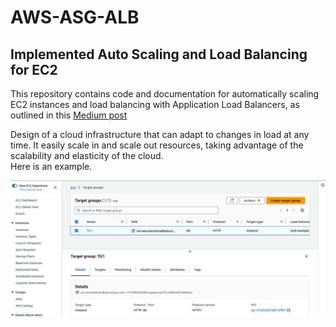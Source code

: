 # AWS-ASG-ALB
## Implemented Auto Scaling and Load Balancing for EC2

This repository contains code and documentation for automatically scaling EC2 instances and load balancing with Application Load Balancers, as outlined in this [Medium post](https://medium.com/@mailshraddha8/automatic-scaling-and-load-balancing-with-ec2-and-alb-a0c3de7c1bf8)

 Design of a cloud infrastructure that can adapt to changes in load at any time. It easily scale in and scale out resources, taking advantage of the scalability and elasticity of the cloud.  
 Here is an example.

![sc1](./Screenshots/Pasted%20Graphic%201.png)

